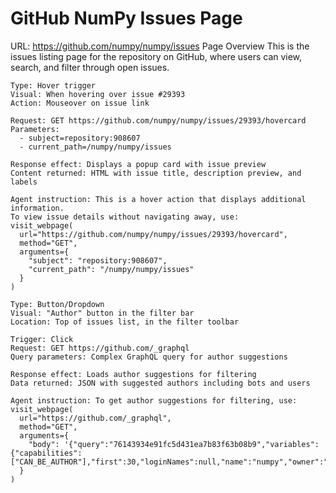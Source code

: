 # GitHub NumPy Issues Page
URL: https://github.com/numpy/numpy/issues
Page Overview
This is the issues listing page for the repository on GitHub, where users can view, search, and filter through open issues.

```interactive_element_issue_hover
Type: Hover trigger
Visual: When hovering over issue #29393
Action: Mouseover on issue link

Request: GET https://github.com/numpy/numpy/issues/29393/hovercard
Parameters: 
  - subject=repository:908607
  - current_path=/numpy/numpy/issues

Response effect: Displays a popup card with issue preview
Content returned: HTML with issue title, description preview, and labels

Agent instruction: This is a hover action that displays additional information. 
To view issue details without navigating away, use:
visit_webpage(
  url="https://github.com/numpy/numpy/issues/29393/hovercard",
  method="GET",
  arguments={
    "subject": "repository:908607",
    "current_path": "/numpy/numpy/issues"
  }
)
````

```interactive_element_author_filter
Type: Button/Dropdown
Visual: "Author" button in the filter bar
Location: Top of issues list, in the filter toolbar

Trigger: Click
Request: GET https://github.com/_graphql
Query parameters: Complex GraphQL query for author suggestions

Response effect: Loads author suggestions for filtering
Data returned: JSON with suggested authors including bots and users

Agent instruction: To get author suggestions for filtering, use:
visit_webpage(
  url="https://github.com/_graphql",
  method="GET",
  arguments={
    "body": '{"query":"76143934e91fc5d431ea7b83f63b08b9","variables":{"capabilities":["CAN_BE_AUTHOR"],"first":30,"loginNames":null,"name":"numpy","owner":"numpy","query":""}}'
  }
)
```
